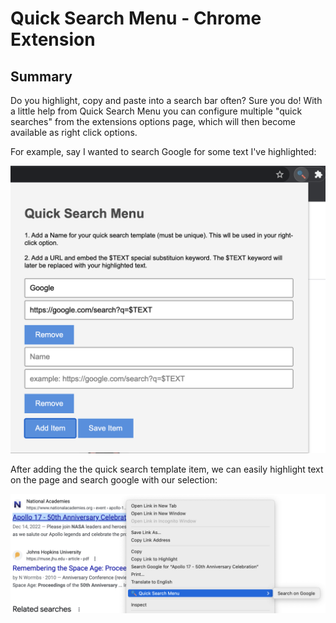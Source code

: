 # Quick Search Menu - Chrome Extension

## Summary

Do you highlight, copy and paste into a search bar often? Sure you do!
With a little help from Quick Search Menu you can configure multiple "quick searches" from the extensions options page, which will then become available as right click options.

For example, say I wanted to search Google for some text I've highlighted:

![Configure Quick Search Items](./img/configure-quick-search-menu.png)

After adding the the quick search template item, we can easily highlight text on the page and search google with our selection:

![Right-click context-menu showing user created search options](./img/right-click-quick-search-menu.png)
